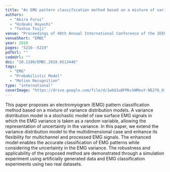 ```yaml
---
title: "An EMG pattern classification method based on a mixture of variance distribution models"
authors:
  - "Akira Furui"
  - "Hideaki Hayashi"
  - "Toshio Tsuji"
venue: "Proceedings of 40th Annual International Conference of the IEEE Engineering in Medicine and Biology Society (EMBC2018)"
venueShort: "EMBC"
year: 2018
pages: "5216--5219"
pdfUrl: ""
codeUrl: ""
doi: "10.1109/EMBC.2018.8513446"
tags:
  - "EMG"
  - "Probabilistic Model"
  - "Motion Recognition"
type: "international"
coverImage: "https://drive.google.com/file/d/1wbG1uBFMkckNMouY-NE276_Ui2cX56kg/view?usp=sharing" 
---
```

This paper proposes an electromyogram (EMG) pattern classification method based on a mixture of variance distribution models. A variance distribution model is a stochastic model of raw surface EMG signals in which the EMG variance is taken as a random variable, allowing the representation of uncertainty in the variance. In this paper, we extend the variance distribution model to the multidimensional case and enhance its flexibility for multichannel and processed EMG signals. The enhanced model enables the accurate classification of EMG patterns while considering the uncertainty in the EMG variance. The robustness and applicability of the proposed method are demonstrated through a simulation experiment using artificially generated data and EMG classification experiments using two real datasets.
